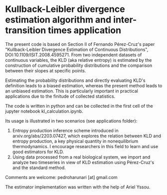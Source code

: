 # Kullback-Leibler divergence estimation algorithm and inter-transition times application

The present code is based on Section II of Fernando Pérez-Cruz's paper "Kullback-Leibler Divergence Estimation of Continuous Distributions", DOI:10.1109/ISIT.2008.4595271. From two independent datasets of continuous variables, the KLD (aka relative entropy) is estimated by the construction of cumulative probability distributions and the comparison between their slopes at specific points.

Estimating the probability distributions and directly evaluating KLD's definition leads to a biased estimation, whereas the present method leads to an unbiased estimation. This is particularly important in practical applications due to the finitude of collected statistics.

The code is written in python and can be collected in the first cell of the jupyter notebook kl_calculation.ipynb.

Its usage is illustrated in two scenarios (see applications folder):
  1. Entropy production inference scheme introduced in arxiv.org/abs/2203.07427, which explores the relation between KLD and entropy production, a key physical quantity in nonequilibrium thermodynamics. I encourage researchers in this field to learn and use good estimators for KLD.
  2. Using data processed from a real biological system, we import and analyze two timeseries in view of KLD estimation using Pérez-Cruz's and the standard method.



Comments are welcome: pedroharunari [at] gmail.com

The estimator implementation was written with the help of Ariel Yssou.
